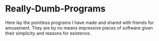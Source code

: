 # Really-Dumb-Programs
Here lay the pointless programs I have made and shared with friends for amusement. They are by no means impressive pieces of software given their simplicity and reasons for existence.
